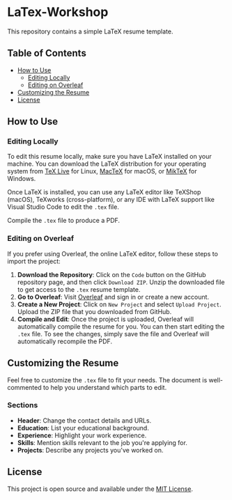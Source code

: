 # LaTex-Workshop

This repository contains a simple LaTeX resume template.

## Table of Contents

- [How to Use](#how-to-use)
  - [Editing Locally](#editing-locally)
  - [Editing on Overleaf](#editing-on-overleaf)
- [Customizing the Resume](#customizing-the-resume)
- [License](#license)

## How to Use

### Editing Locally

To edit this resume locally, make sure you have LaTeX installed on your machine. You can download the LaTeX distribution for your operating system from [TeX Live](https://www.tug.org/texlive/) for Linux, [MacTeX](http://www.tug.org/mactex/) for macOS, or [MikTeX](https://miktex.org/) for Windows.

Once LaTeX is installed, you can use any LaTeX editor like TeXShop (macOS), TeXworks (cross-platform), or any IDE with LaTeX support like Visual Studio Code to edit the `.tex` file.

Compile the `.tex` file to produce a PDF.

### Editing on Overleaf

If you prefer using Overleaf, the online LaTeX editor, follow these steps to import the project:

1. **Download the Repository**: Click on the `Code` button on the GitHub repository page, and then click `Download ZIP`. Unzip the downloaded file to get access to the `.tex` resume template.
2. **Go to Overleaf**: Visit [Overleaf](https://www.overleaf.com/) and sign in or create a new account.
3. **Create a New Project**: Click on `New Project` and select `Upload Project`. Upload the ZIP file that you downloaded from GitHub.
4. **Compile and Edit**: Once the project is uploaded, Overleaf will automatically compile the resume for you. You can then start editing the `.tex` file. To see the changes, simply save the file and Overleaf will automatically recompile the PDF.

## Customizing the Resume

Feel free to customize the `.tex` file to fit your needs. The document is well-commented to help you understand which parts to edit.

### Sections

- **Header**: Change the contact details and URLs.
- **Education**: List your educational background.
- **Experience**: Highlight your work experience.
- **Skills**: Mention skills relevant to the job you're applying for.
- **Projects**: Describe any projects you've worked on.

## License

This project is open source and available under the [MIT License](LICENSE).
